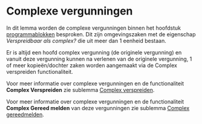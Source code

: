 # Complexe vergunningen

In dit lemma worden de complexe vergunningen binnen het hoofdstuk [programmablokken](/docs/probleemoplossing/programmablokken.md) besproken.
Dit zijn omgevingszaken met de eigenschap *Verspreidbaar als complex?* die uit meer dan 1 eenheid bestaan.

Er is altijd een hoofd complex vergunning (de originele vergunning) en vanuit deze vergunning kunnen na verlenen van de originele vergunning, 1 of meer kopieën/dochter zaken worden aangemaakt via de Complex verspreiden functionaliteit.

Voor meer informatie over complexe vergunningen en de functionaliteit **Complex Verspreiden** zie sublemma [Complex verspreiden](/docs/probleemoplossing/programmablokken/complex_zaak/complex_verspreiden.md).

Voor meer informatie over complexe vergunningen en de functionaliteit **Complex Gereed melden** van deze vergunningen zie sublemma [Complex gereedmelden](/docs/probleemoplossing/programmablokken/complex_zaak/complex_gereedmelden.md).
